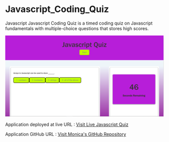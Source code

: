 # Javascript_Coding_Quiz
Javascript Javascript Coding Quiz is a timed coding quiz on Javascript fundamentals with multiple-choice questions that stores high scores.

<img src="./assets/images/javascript_coding_quiz.png" alt="Javascript_Coding_Quiz" />

Application deployed at live URL : <a href= "https://monicadolce.github.io/Javascript_Coding_Quiz/">Visit Live Javascript Quiz</a>

Application GitHub URL : <a href= "https://github.com/monicadolce/Javascript_Coding_Quiz">Visit Monica's GitHub Repository</a> 